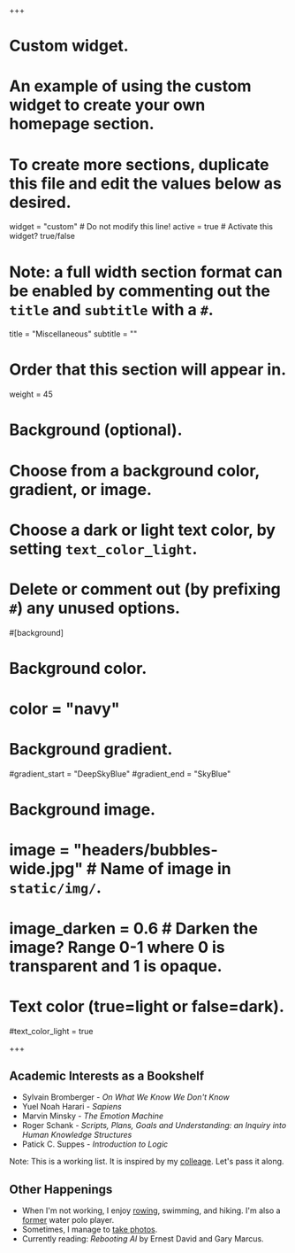 +++
# Custom widget.
# An example of using the custom widget to create your own homepage section.
# To create more sections, duplicate this file and edit the values below as desired.
widget = "custom"  # Do not modify this line!
active = true  # Activate this widget? true/false

# Note: a full width section format can be enabled by commenting out the `title` and `subtitle` with a `#`.
title = "Miscellaneous"
subtitle = ""

# Order that this section will appear in.
weight = 45

# Background (optional).
#   Choose from a background color, gradient, or image.
#   Choose a dark or light text color, by setting `text_color_light`.
#   Delete or comment out (by prefixing `#`) any unused options.
#[background]
  # Background color.
  # color = "navy"
  
  # Background gradient.
  #gradient_start = "DeepSkyBlue"
  #gradient_end = "SkyBlue"
  
  # Background image.
  # image = "headers/bubbles-wide.jpg"  # Name of image in `static/img/`.
  # image_darken = 0.6  # Darken the image? Range 0-1 where 0 is transparent and 1 is opaque.

  # Text color (true=light or false=dark).
  #text_color_light = true
  
+++

## Academic Interests as a Bookshelf
- Sylvain Bromberger - _On What We Know We Don't Know_
- Yuel Noah Harari - _Sapiens_
- Marvin Minsky - _The Emotion Machine_
- Roger Schank - _Scripts, Plans, Goals and Understanding: an Inquiry into Human Knowledge Structures_
- Patick C. Suppes - _Introduction to Logic_

Note: This is a working list.  It is inspired by my [colleage](http://logical.ai).  Let's pass it along.

## Other Happenings
* When I'm not working, I enjoy [rowing](http://rowingclub.mit.edu), swimming, and hiking.  I'm also a [former](https://thetech.com/2017/04/13/water-polo-v137-i9) water polo player.
* Sometimes, I manage to [take photos](https://500px.com/leilanihg).
* Currently reading: _Rebooting AI_ by Ernest David and Gary Marcus.

